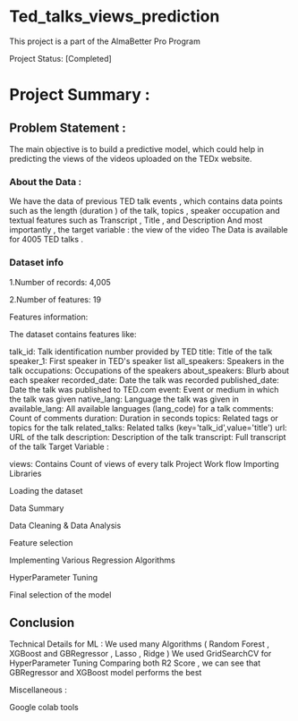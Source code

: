 # Ted_talks_views_prediction

This project is a part of the AlmaBetter Pro Program

Project Status: [Completed]

# Project Summary :

## Problem Statement :
The main objective is to build a predictive model, which could help in predicting the views of the videos uploaded on the TEDx website.

### About the Data :

We have the data of previous TED talk events , which contains data points such as the length (duration ) of the talk, topics , speaker occupation and textual features such as Transcript , Title , and Description And most importantly , the target variable : the view of the video The Data is available for 4005 TED talks .

### Dataset info

1.Number of records: 4,005

2.Number of features: 19

Features information:

The dataset contains features like:

talk_id: Talk identification number provided by TED
title: Title of the talk
speaker_1: First speaker in TED's speaker list
all_speakers: Speakers in the talk
occupations: Occupations of the speakers
about_speakers: Blurb about each speaker
recorded_date: Date the talk was recorded
published_date: Date the talk was published to TED.com
event: Event or medium in which the talk was given
native_lang: Language the talk was given in
available_lang: All available languages (lang_code) for a talk
comments: Count of comments
duration: Duration in seconds
topics: Related tags or topics for the talk
related_talks: Related talks (key='talk_id',value='title')
url: URL of the talk
description: Description of the talk
transcript: Full transcript of the talk
Target Variable :

views: Contains Count of views of every talk
Project Work flow
Importing Libraries

Loading the dataset

Data Summary

Data Cleaning & Data Analysis

Feature selection

Implementing Various Regression Algorithms

HyperParameter Tuning

Final selection of the model

## Conclusion

Technical Details for ML :
We used many Algorithms ( Random Forest , XGBoost and GBRegressor , Lasso , Ridge ) We used GridSearchCV for HyperParameter Tuning Comparing both R2 Score , we can see that GBRegressor and XGBoost model performs the best

Miscellaneous :

Google colab tools

